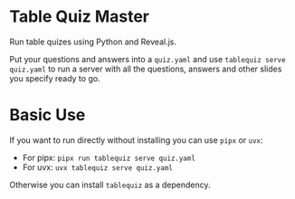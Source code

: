 # Table Quiz Master

Run table quizes using Python and Reveal.js.

Put your questions and answers into a `quiz.yaml` and use `tablequiz serve quiz.yaml` to run a server with all the questions, answers and other slides you specify ready to go.

# Basic Use

If you want to run directly without installing you can use `pipx` or `uvx`:

- For pipx: `pipx run tablequiz serve quiz.yaml`
- For uvx: `uvx tablequiz serve quiz.yaml`

Otherwise you can install `tablequiz` as a dependency.
